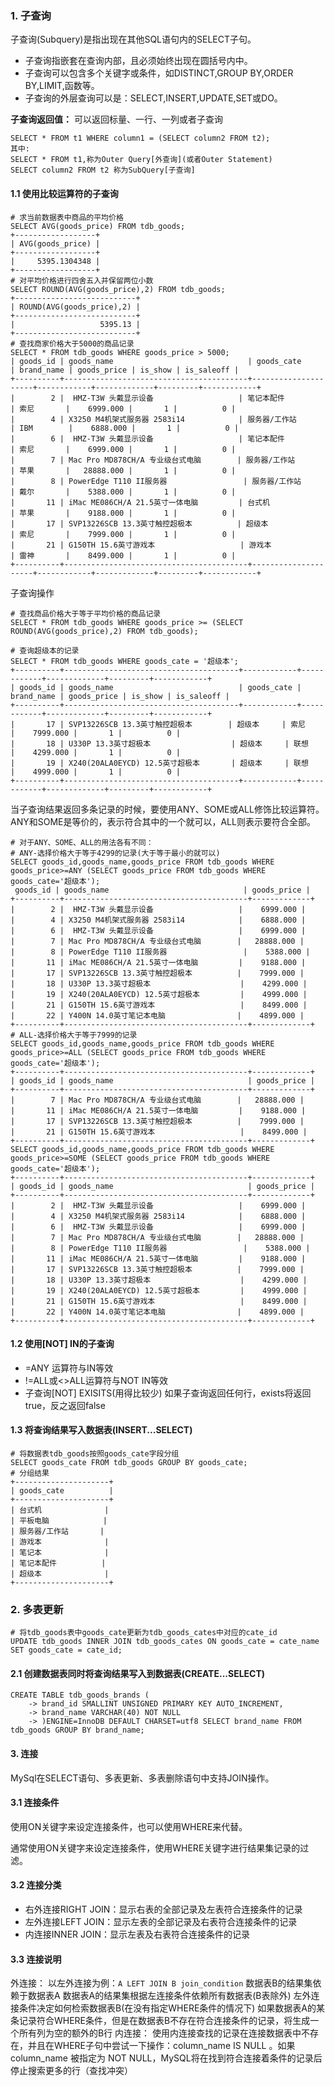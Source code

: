 ### 1. 子查询
子查询(Subquery)是指出现在其他SQL语句内的SELECT子句。

* 子查询指嵌套在查询内部，且必须始终出现在圆括号内中。
* 子查询可以包含多个关键字或条件，如DISTINCT,GROUP BY,ORDER BY,LIMIT,函数等。
* 子查询的外层查询可以是：SELECT,INSERT,UPDATE,SET或DO。

**子查询返回值：** 可以返回标量、一行、一列或者子查询

```
SELECT * FROM t1 WHERE column1 = (SELECT column2 FROM t2);
其中:
SELECT * FROM t1,称为Outer Query[外查询](或者Outer Statement)
SELECT column2 FROM t2 称为SubQuery[子查询]
```
#### 1.1 使用比较运算符的子查询
```
# 求当前数据表中商品的平均价格
SELECT AVG(goods_price) FROM tdb_goods;
+------------------+
| AVG(goods_price) |
+------------------+
|     5395.1304348 |
+------------------+
# 对平均价格进行四舍五入并保留两位小数
SELECT ROUND(AVG(goods_price),2) FROM tdb_goods;
+---------------------------+
| ROUND(AVG(goods_price),2) |
+---------------------------+
|                   5395.13 |
+---------------------------+
# 查找商家价格大于5000的商品记录
SELECT * FROM tdb_goods WHERE goods_price > 5000;
| goods_id | goods_name                              | goods_cate          | brand_name | goods_price | is_show | is_saleoff |
+----------+-----------------------------------------+---------------------+------------+-------------+---------+------------+
|        2 |  HMZ-T3W 头戴显示设备                   | 笔记本配件          | 索尼       |    6999.000 |       1 |          0 |
|        4 | X3250 M4机架式服务器 2583i14            | 服务器/工作站       | IBM        |    6888.000 |       1 |          0 |
|        6 |  HMZ-T3W 头戴显示设备                   | 笔记本配件          | 索尼       |    6999.000 |       1 |          0 |
|        7 | Mac Pro MD878CH/A 专业级台式电脑        | 服务器/工作站       | 苹果       |   28888.000 |       1 |          0 |
|        8 | PowerEdge T110 II服务器                 | 服务器/工作站       | 戴尔       |    5388.000 |       1 |          0 |
|       11 | iMac ME086CH/A 21.5英寸一体电脑         | 台式机              | 苹果       |    9188.000 |       1 |          0 |
|       17 | SVP13226SCB 13.3英寸触控超极本          | 超级本              | 索尼       |    7999.000 |       1 |          0 |
|       21 | G150TH 15.6英寸游戏本                   | 游戏本              | 雷神       |    8499.000 |       1 |          0 |
+----------+-----------------------------------------+---------------------+------------+-------------+---------+------------+
```
子查询操作

```
# 查找商品价格大于等于平均价格的商品记录
SELECT * FROM tdb_goods WHERE goods_price >= (SELECT ROUND(AVG(goods_price),2) FROM tdb_goods);
```
```
# 查询超级本的记录
SELECT * FROM tdb_goods WHERE goods_cate = '超级本';
+----------+---------------------------------------+------------+------------+-------------+---------+------------+
| goods_id | goods_name                            | goods_cate | brand_name | goods_price | is_show | is_saleoff |
+----------+---------------------------------------+------------+------------+-------------+---------+------------+
|       17 | SVP13226SCB 13.3英寸触控超极本        | 超级本     | 索尼       |    7999.000 |       1 |          0 |
|       18 | U330P 13.3英寸超极本                  | 超级本     | 联想       |    4299.000 |       1 |          0 |
|       19 | X240(20ALA0EYCD) 12.5英寸超极本       | 超级本     | 联想       |    4999.000 |       1 |          0 |
+----------+---------------------------------------+------------+------------+-------------+---------+------------+
```
当子查询结果返回多条记录的时候，要使用ANY、SOME或ALL修饰比较运算符。ANY和SOME是等价的，表示符合其中的一个就可以，ALL则表示要符合全部。

```
# 对于ANY、SOME、ALL的用法各有不同：
# ANY-选择价格大于等于4299的记录(大于等于最小的就可以)
SELECT goods_id,goods_name,goods_price FROM tdb_goods WHERE goods_price>=ANY (SELECT goods_price FROM tdb_goods WHERE goods_cate='超级本');
 goods_id | goods_name                              | goods_price |
+----------+-----------------------------------------+-------------+
|        2 |  HMZ-T3W 头戴显示设备                   |    6999.000 |
|        4 | X3250 M4机架式服务器 2583i14            |    6888.000 |
|        6 |  HMZ-T3W 头戴显示设备                   |    6999.000 |
|        7 | Mac Pro MD878CH/A 专业级台式电脑        |   28888.000 |
|        8 | PowerEdge T110 II服务器                 |    5388.000 |
|       11 | iMac ME086CH/A 21.5英寸一体电脑         |    9188.000 |
|       17 | SVP13226SCB 13.3英寸触控超极本          |    7999.000 |
|       18 | U330P 13.3英寸超极本                    |    4299.000 |
|       19 | X240(20ALA0EYCD) 12.5英寸超极本         |    4999.000 |
|       21 | G150TH 15.6英寸游戏本                   |    8499.000 |
|       22 | Y400N 14.0英寸笔记本电脑                |    4899.000 |
+----------+-----------------------------------------+-------------+
# ALL-选择价格大于等于7999的记录
SELECT goods_id,goods_name,goods_price FROM tdb_goods WHERE goods_price>=ALL (SELECT goods_price FROM tdb_goods WHERE goods_cate='超级本');
+----------+-----------------------------------------+-------------+
| goods_id | goods_name                              | goods_price |
+----------+-----------------------------------------+-------------+
|        7 | Mac Pro MD878CH/A 专业级台式电脑        |   28888.000 |
|       11 | iMac ME086CH/A 21.5英寸一体电脑         |    9188.000 |
|       17 | SVP13226SCB 13.3英寸触控超极本          |    7999.000 |
|       21 | G150TH 15.6英寸游戏本                   |    8499.000 |
+----------+-----------------------------------------+-------------+
SELECT goods_id,goods_name,goods_price FROM tdb_goods WHERE goods_price>=SOME (SELECT goods_price FROM tdb_goods WHERE goods_cate='超级本');
+----------+-----------------------------------------+-------------+
| goods_id | goods_name                              | goods_price |
+----------+-----------------------------------------+-------------+
|        2 |  HMZ-T3W 头戴显示设备                   |    6999.000 |
|        4 | X3250 M4机架式服务器 2583i14            |    6888.000 |
|        6 |  HMZ-T3W 头戴显示设备                   |    6999.000 |
|        7 | Mac Pro MD878CH/A 专业级台式电脑        |   28888.000 |
|        8 | PowerEdge T110 II服务器                 |    5388.000 |
|       11 | iMac ME086CH/A 21.5英寸一体电脑         |    9188.000 |
|       17 | SVP13226SCB 13.3英寸触控超极本          |    7999.000 |
|       18 | U330P 13.3英寸超极本                    |    4299.000 |
|       19 | X240(20ALA0EYCD) 12.5英寸超极本         |    4999.000 |
|       21 | G150TH 15.6英寸游戏本                   |    8499.000 |
|       22 | Y400N 14.0英寸笔记本电脑                |    4899.000 |
+----------+-----------------------------------------+-------------+
```
#### 1.2 使用[NOT] IN的子查询
* =ANY 运算符与IN等效
* !=ALL或<>ALL运算符与NOT IN等效
* 子查询[NOT] EXISITS(用得比较少)
如果子查询返回任何行，exists将返回true，反之返回false
#### 1.3 将查询结果写入数据表(INSERT...SELECT)
```
# 将数据表tdb_goods按照goods_cate字段分组
SELECT goods_cate FROM tdb_goods GROUP BY goods_cate;
# 分组结果
+---------------------+
| goods_cate          |
+---------------------+
| 台式机              |
| 平板电脑            |
| 服务器/工作站       |
| 游戏本              |
| 笔记本              |
| 笔记本配件          |
| 超级本              |
+---------------------+
```
### 2. 多表更新
```
# 将tdb_goods表中goods_cate更新为tdb_goods_cates中对应的cate_id
UPDATE tdb_goods INNER JOIN tdb_goods_cates ON goods_cate = cate_name SET goods_cate = cate_id;
```
#### 2.1 创建数据表同时将查询结果写入到数据表(CREATE...SELECT)
```
CREATE TABLE tdb_goods_brands (
    -> brand_id SMALLINT UNSIGNED PRIMARY KEY AUTO_INCREMENT,
    -> brand_name VARCHAR(40) NOT NULL
    -> )ENGINE=InnoDB DEFAULT CHARSET=utf8 SELECT brand_name FROM tdb_goods GROUP BY brand_name;
```
#### 3. 连接
MySql在SELECT语句、多表更新、多表删除语句中支持JOIN操作。
#### 3.1 连接条件
使用ON关键字来设定连接条件，也可以使用WHERE来代替。

通常使用ON关键字来设定连接条件，使用WHERE关键字进行结果集记录的过滤。
#### 3.2 连接分类
* 右外连接RIGHT JOIN：显示右表的全部记录及左表符合连接条件的记录
* 左外连接LEFT JOIN：显示左表的全部记录及右表符合连接条件的记录
* 内连接INNER JOIN：显示左表及右表符合连接条件的记录

#### 3.3 连接说明
外连接：
以左外连接为例：`A LEFT JOIN B join_condition`
数据表B的结果集依赖于数据表A
数据表A的结果集根据左连接条件依赖所有数据表(B表除外)
左外连接条件决定如何检索数据表B(在没有指定WHERE条件的情况下)
如果数据表A的某条记录符合WHERE条件，但是在数据表B不存在符合连接条件的记录，将生成一个所有列为空的额外的B行
内连接：
使用内连接查找的记录在连接数据表中不存在，并且在WHERE子句中尝试一下操作：column_name IS NULL 。如果 column_name 被指定为 NOT NULL，MySQL将在找到符合连接着条件的记录后停止搜索更多的行（查找冲突）